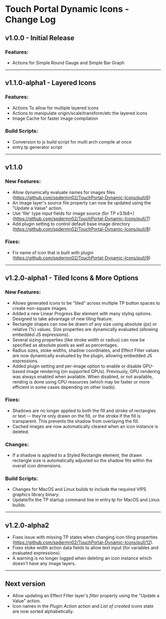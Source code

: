 
# Touch Portal Dynamic Icons - Change Log

## v1.0.0 - Initial Release
### Features:
- Actions for Simple Round Gauge and Simple Bar Graph

---
## v1.1.0-alpha1 - Layered Icons

### Features:
- Actions To allow for multiple layered icons
- Actions to manipulate origin/scale/transform/etc the layered icons
- Image Cache for faster image compilation
### Build Scripts:
- Conversion to js build script for multi arch compile at once
- entry.tp generator script

---
## v1.1.0
### New Features:
- Allow dynamically evaluate names for images files (https://github.com/spdermn02/TouchPortal-Dynamic-Icons/pull/6)
- An image layer's source file property can now be updated using the "Update a Value" action.
- Use 'file' type input fields for image source (for TP v3.1b8+) (https://github.com/spdermn02/TouchPortal-Dynamic-Icons/pull/7)
- Add plugin setting to control default base image directory (https://github.com/spdermn02/TouchPortal-Dynamic-Icons/pull/8)
### Fixes:
- Fix name of icon that is built with plugin (https://github.com/spdermn02/TouchPortal-Dynamic-Icons/pull/9)

---
## v1.2.0-alpha1 - Tiled Icons & More Options
### New Features:
- Allows generated icons to be "tiled" across multiple TP button spaces to create non-square images.
- Added a new Linear Progress Bar element with many stylng options. Designed to take advantage of new tiling feature.
- Rectangle shapes can now be drawn of any size using absolute (px) or relative (%) values. Size properties are dynamically evaluated (allowing embedded JS expressions).
- Several sizing properties (like stroke width or radius) can now be specified as absolute pixels as well as percentages.
- Radius sizes, stoke widths, shadow coordinates, and Effect Filter values are now dynamically evaluated by the plugin, allowing embedded JS expressions.
- Added plugin setting and per-image option to enable or disable GPU-based image rendering (on supported GPUs). Previously, GPU rendering was always enabled when available.
  When disabled, or not available, rending is done using CPU resources (which may be faster or more efficient in some cases depending on other loads).

### Fixes:
- Shadows are no longer applied to both the fill and stroke of rectangles or text -- they're only drawn on the fill, or the stroke if the fill is transparent.
  This prevents the shadow from overlaying the fill.
- Cached images are now automatically cleared when an icon instance is deleted.

### Changes:
- If a shadow is applied to a Styled Rectangle element, the drawn rectangle size is automatically adjusted so the shadow fits within the overall icon dimensions.

### Build Scripts:
- Changes for MacOS and Linux builds to include the required VIPS graphics library binary.
- Update/fix the TP startup command line in entry.tp for MacOS and Linux builds.

---
## v1.2.0-alpha2
* Fixes issue with missing TP states when changing icon tiling properties (https://github.com/spdermn02/TouchPortal-Dynamic-Icons/pull/12).
* Fixes stoke width action data fields to allow text input (for variables and evaluated expressions).
* A warning is no longer logged when deleting an icon instance which doesn't have any image layers.


---
## Next version
* Allow updating an Effect Filter layer's _filter_ property using the "Update a Value" action.
* Icon names in the _Plugin Action_ action and _List of created icons_ state are now sorted alphabetically.
